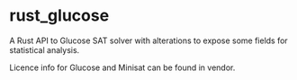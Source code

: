 # rust_glucose
A Rust API to Glucose SAT solver with alterations to expose some fields for statistical analysis.

Licence info for Glucose and Minisat can be found in vendor.

